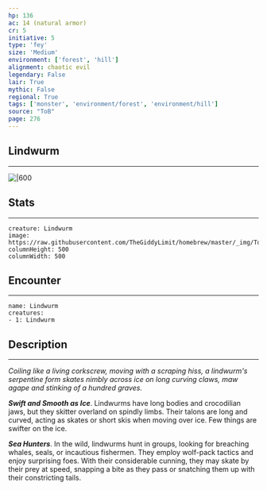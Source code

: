 ```yaml
---
hp: 136
ac: 14 (natural armor)
cr: 5
initiative: 5
type: 'fey'    
size: 'Medium'
environment: ['forest', 'hill']
alignment: chaotic evil
legendary: False
lair: True
mythic: False
regional: True
tags: ['monster', 'environment/forest', 'environment/hill']
source: "ToB"
page: 276
---
```


## Lindwurm
---

![|600](https://raw.githubusercontent.com/TheGiddyLimit/homebrew/master/_img/ToB/Lindwurm.webp)

## Stats
---

```statblock
creature: Lindwurm
image: https://raw.githubusercontent.com/TheGiddyLimit/homebrew/master/_img/ToB/token/Lindwurm.png
columnHeight: 500
columnWidth: 500
```

## Encounter
---

```encounter-table
name: Lindwurm
creatures:
- 1: Lindwurm
```

## Description
---
_Coiling like a living corkscrew, moving with a scraping hiss, a lindwurm's serpentine form skates nimbly across ice on long curving claws, maw agape and stinking of a hundred graves._

**_Swift and Smooth as Ice_**. Lindwurms have long bodies and crocodilian jaws, but they skitter overland on spindly limbs. Their talons are long and curved, acting as skates or short skis when moving over ice. Few things are swifter on the ice.

**_Sea Hunters_**. In the wild, lindwurms hunt in groups, looking for breaching whales, seals, or incautious fishermen. They employ wolf-pack tactics and enjoy surprising foes. With their considerable cunning, they may skate by their prey at speed, snapping a bite as they pass or snatching them up with their constricting tails.






